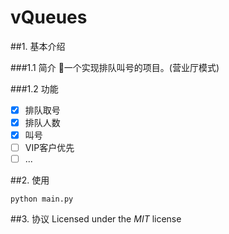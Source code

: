 # vQueues

##1. 基本介绍

###1.1 简介
🧍一个实现排队叫号的项目。(营业厅模式)

###1.2 功能
- [x]   排队取号
- [x]   排队人数
- [x]   叫号
- [ ]   VIP客户优先
- [ ]   ...

##2. 使用
~~~shell
python main.py
~~~

##3. 协议
Licensed under the *MIT* license